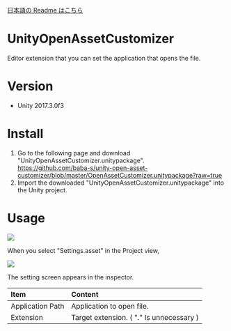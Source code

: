 [日本語の Readme はこちら](https://github.com/baba-s/unity-open-asset-customizer/blob/master/README_JP.md)  

# UnityOpenAssetCustomizer

Editor extension that you can set the application that opens the file.

# Version

- Unity 2017.3.0f3

# Install

1. Go to the following page and download "UnityOpenAssetCustomizer.unitypackage".  
https://github.com/baba-s/unity-open-asset-customizer/blob/master/OpenAssetCustomizer.unitypackage?raw=true  
2. Import the downloaded "UnityOpenAssetCustomizer.unitypackage" into the Unity project.  

# Usage

![](https://cdn-ak.f.st-hatena.com/images/fotolife/b/baba_s/20180315/20180315202325.png)

When you select "Settings.asset" in the Project view,  

![](https://cdn-ak.f.st-hatena.com/images/fotolife/b/baba_s/20180315/20180315202346.png)

The setting screen appears in the inspector.  

|Item|Content|
|:--|:--|
|Application Path|Application to open file.|
|Extension|Target extension. ( "." Is unnecessary )|